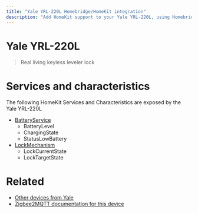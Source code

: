 ```yaml
---
title: "Yale YRL-220L Homebridge/HomeKit integration"
description: "Add HomeKit support to your Yale YRL-220L, using Homebridge, Zigbee2MQTT and homebridge-z2m."
---
```

<!---
This file has been GENERATED using src/docgen/docgen.ts
DO NOT EDIT THIS FILE MANUALLY!
-->
# Yale YRL-220L
> Real living keyless leveler lock


# Services and characteristics
The following HomeKit Services and Characteristics are exposed by
the Yale YRL-220L

* [BatteryService](../../battery.md)
  * BatteryLevel
  * ChargingState
  * StatusLowBattery
* [LockMechanism](../../lock.md)
  * LockCurrentState
  * LockTargetState


# Related
* [Other devices from Yale](../index.md#yale)
* [Zigbee2MQTT documentation for this device](https://www.zigbee2mqtt.io/devices/YRL-220L.html)